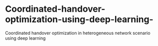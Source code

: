 # Coordinated-handover-optimization-using-deep-learning-
Coordinated handover optimization in heterogeneous network scenario using deep learning
